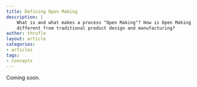 ```yaml
---
title: Defining Open Making
description: |
    What is and what makes a process "Open Making"? How is Open Making
    different from traditional product design and manufacturing?
author: thruflo
layout: article
categories:
- articles
tags:
- concepts
---
```

  
Coming soon.